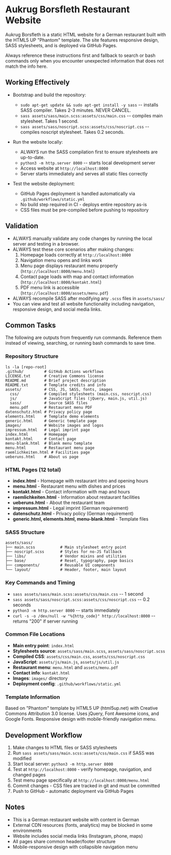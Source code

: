 # Aukrug Borsfleth Restaurant Website

Aukrug Borsfleth is a static HTML website for a German restaurant built with the HTML5 UP "Phantom" template. The site features responsive design, SASS stylesheets, and is deployed via GitHub Pages.

Always reference these instructions first and fallback to search or bash commands only when you encounter unexpected information that does not match the info here.

## Working Effectively

- Bootstrap and build the repository:
  - `sudo apt-get update && sudo apt-get install -y sass` -- installs SASS compiler. Takes 2-3 minutes. NEVER CANCEL.
  - `sass assets/sass/main.scss:assets/css/main.css` -- compiles main stylesheet. Takes 1 second.
  - `sass assets/sass/noscript.scss:assets/css/noscript.css` -- compiles noscript stylesheet. Takes 0.2 seconds.

- Run the website locally:
  - ALWAYS run the SASS compilation first to ensure stylesheets are up-to-date.
  - `python3 -m http.server 8000` -- starts local development server
  - Access website at `http://localhost:8000`
  - Server starts immediately and serves all static files correctly

- Test the website deployment:
  - GitHub Pages deployment is handled automatically via `.github/workflows/static.yml`
  - No build step required in CI - deploys entire repository as-is
  - CSS files must be pre-compiled before pushing to repository

## Validation

- ALWAYS manually validate any code changes by running the local server and testing in a browser.
- ALWAYS test these core scenarios after making changes:
  1. Homepage loads correctly at `http://localhost:8000`
  2. Navigation menu opens and links work
  3. Menu page displays restaurant menu properly (`http://localhost:8000/menu.html`)
  4. Contact page loads with map and contact information (`http://localhost:8000/kontakt.html`)
  5. PDF menu link is accessible (`http://localhost:8000/assets/menu.pdf`)
- ALWAYS recompile SASS after modifying any `.scss` files in `assets/sass/`
- You can view and test all website functionality including navigation, responsive design, and social media links.

## Common Tasks

The following are outputs from frequently run commands. Reference them instead of viewing, searching, or running bash commands to save time.

### Repository Structure
```
ls -la [repo-root]
.github/         # GitHub Actions workflows
LICENSE.txt      # Creative Commons license
README.md        # Brief project description  
README.txt       # Template credits and info
assets/          # CSS, JS, SASS, fonts, images
  css/           # Compiled stylesheets (main.css, noscript.css)
  js/            # JavaScript files (jQuery, main.js, util.js)
  sass/          # Source SASS files
  menu.pdf       # Restaurant menu PDF
datenschutz.html # Privacy policy page
elements.html    # Template demo elements
generic.html     # Generic template page
images/          # Website images and logos
impressum.html   # Legal imprint page  
index.html       # Homepage
kontakt.html     # Contact page
menu-blank.html  # Blank menu template
menu.html        # Restaurant menu page
raemlichkeiten.html # Facilities page
ueberuns.html    # About us page
```

### HTML Pages (12 total)
- **index.html** - Homepage with restaurant intro and opening hours
- **menu.html** - Restaurant menu with dishes and prices
- **kontakt.html** - Contact information with map and hours
- **raemlichkeiten.html** - Information about restaurant facilities
- **ueberuns.html** - About the restaurant team
- **impressum.html** - Legal imprint (German requirement)
- **datenschutz.html** - Privacy policy (German requirement)
- **generic.html, elements.html, menu-blank.html** - Template files

### SASS Structure
```
assets/sass/
├── main.scss           # Main stylesheet entry point
├── noscript.scss       # Styles for no-JS fallback
├── libs/               # Vendor mixins and utilities
├── base/               # Reset, typography, page basics
├── components/         # Reusable UI components  
└── layout/             # Header, footer, main layout
```

### Key Commands and Timing
- `sass assets/sass/main.scss:assets/css/main.css` -- 1 second
- `sass assets/sass/noscript.scss:assets/css/noscript.css` -- 0.2 seconds  
- `python3 -m http.server 8000` -- starts immediately
- `curl -s -o /dev/null -w "%{http_code}" http://localhost:8000` -- returns "200" if server running

### Common File Locations
- **Main entry point**: `index.html`
- **Stylesheets source**: `assets/sass/main.scss`, `assets/sass/noscript.scss`
- **Compiled CSS**: `assets/css/main.css`, `assets/css/noscript.css`
- **JavaScript**: `assets/js/main.js`, `assets/js/util.js`
- **Restaurant menu**: `menu.html` and `assets/menu.pdf`
- **Contact info**: `kontakt.html`
- **Images**: `images/` directory
- **Deployment config**: `.github/workflows/static.yml`

### Template Information
Based on "Phantom" template by HTML5 UP (html5up.net) with Creative Commons Attribution 3.0 license. Uses jQuery, Font Awesome icons, and Google Fonts. Responsive design with mobile-friendly navigation menu.

## Development Workflow
1. Make changes to HTML files or SASS stylesheets
2. Run `sass assets/sass/main.scss:assets/css/main.css` if SASS was modified
3. Start local server: `python3 -m http.server 8000`
4. Test at `http://localhost:8000` - verify homepage, navigation, and changed pages
5. Test menu page specifically at `http://localhost:8000/menu.html`
6. Commit changes - CSS files are tracked in git and must be committed
7. Push to GitHub - automatic deployment via GitHub Pages

## Notes
- This is a German restaurant website with content in German
- External CDN resources (fonts, analytics) may be blocked in some environments
- Website includes social media links (Instagram, phone, maps)
- All pages share common header/footer structure
- Mobile-responsive design with collapsible navigation menu